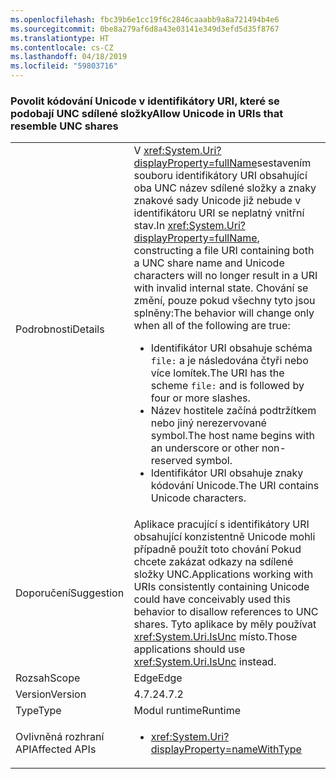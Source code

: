 ```yaml
---
ms.openlocfilehash: fbc39b6e1cc19f6c2846caaabb9a8a721494b4e6
ms.sourcegitcommit: 0be8a279af6d8a43e03141e349d3efd5d35f8767
ms.translationtype: HT
ms.contentlocale: cs-CZ
ms.lasthandoff: 04/18/2019
ms.locfileid: "59803716"
---
```

### <a name="allow-unicode-in-uris-that-resemble-unc-shares"></a><span data-ttu-id="62221-101">Povolit kódování Unicode v identifikátory URI, které se podobají UNC sdílené složky</span><span class="sxs-lookup"><span data-stu-id="62221-101">Allow Unicode in URIs that resemble UNC shares</span></span>

|   |   |
|---|---|
|<span data-ttu-id="62221-102">Podrobnosti</span><span class="sxs-lookup"><span data-stu-id="62221-102">Details</span></span>|<span data-ttu-id="62221-103">V <xref:System.Uri?displayProperty=fullName>sestavením souboru identifikátory URI obsahující oba UNC název sdílené složky a znaky znakové sady Unicode již nebude v identifikátoru URI se neplatný vnitřní stav.</span><span class="sxs-lookup"><span data-stu-id="62221-103">In <xref:System.Uri?displayProperty=fullName>, constructing a file URI containing both a UNC share name and Unicode characters will no longer result in a URI with invalid internal state.</span></span> <span data-ttu-id="62221-104">Chování se změní, pouze pokud všechny tyto jsou splněny:</span><span class="sxs-lookup"><span data-stu-id="62221-104">The behavior will change only when all of the following are true:</span></span><ul><li><span data-ttu-id="62221-105">Identifikátor URI obsahuje schéma <code>file:</code> a je následována čtyři nebo více lomítek.</span><span class="sxs-lookup"><span data-stu-id="62221-105">The URI has the scheme <code>file:</code> and is followed by four or more slashes.</span></span></li><li><span data-ttu-id="62221-106">Název hostitele začíná podtržítkem nebo jiný nerezervované symbol.</span><span class="sxs-lookup"><span data-stu-id="62221-106">The host name begins with an underscore or other non-reserved symbol.</span></span></li><li><span data-ttu-id="62221-107">Identifikátor URI obsahuje znaky kódování Unicode.</span><span class="sxs-lookup"><span data-stu-id="62221-107">The URI contains Unicode characters.</span></span></li></ul>|
|<span data-ttu-id="62221-108">Doporučení</span><span class="sxs-lookup"><span data-stu-id="62221-108">Suggestion</span></span>|<span data-ttu-id="62221-109">Aplikace pracující s identifikátory URI obsahující konzistentně Unicode mohli případně použít toto chování Pokud chcete zakázat odkazy na sdílené složky UNC.</span><span class="sxs-lookup"><span data-stu-id="62221-109">Applications working with URIs consistently containing Unicode could have conceivably used this behavior to disallow references to UNC shares.</span></span> <span data-ttu-id="62221-110">Tyto aplikace by měly používat <xref:System.Uri.IsUnc> místo.</span><span class="sxs-lookup"><span data-stu-id="62221-110">Those applications should use <xref:System.Uri.IsUnc> instead.</span></span>|
|<span data-ttu-id="62221-111">Rozsah</span><span class="sxs-lookup"><span data-stu-id="62221-111">Scope</span></span>|<span data-ttu-id="62221-112">Edge</span><span class="sxs-lookup"><span data-stu-id="62221-112">Edge</span></span>|
|<span data-ttu-id="62221-113">Version</span><span class="sxs-lookup"><span data-stu-id="62221-113">Version</span></span>|<span data-ttu-id="62221-114">4.7.2</span><span class="sxs-lookup"><span data-stu-id="62221-114">4.7.2</span></span>|
|<span data-ttu-id="62221-115">Type</span><span class="sxs-lookup"><span data-stu-id="62221-115">Type</span></span>|<span data-ttu-id="62221-116">Modul runtime</span><span class="sxs-lookup"><span data-stu-id="62221-116">Runtime</span></span>|
|<span data-ttu-id="62221-117">Ovlivněná rozhraní API</span><span class="sxs-lookup"><span data-stu-id="62221-117">Affected APIs</span></span>|<ul><li><xref:System.Uri?displayProperty=nameWithType></li></ul>|
